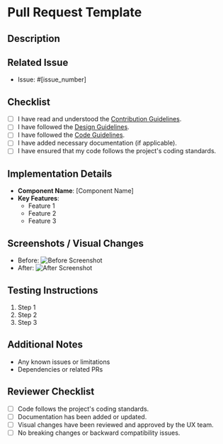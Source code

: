 # Pull Request Template

## Description

<!-- Provide a brief description of the changes introduced by this PR. -->

## Related Issue

<!-- If this PR addresses or is related to an existing issue, please link to it. -->
<!-- If this PR creates a new component, it's mandatory that you link the approves 'New Component Proposal' ticket -->
- Issue: #[issue_number]

## Checklist

<!-- Please ensure that the following tasks are completed before submitting your PR. -->
- [ ] I have read and understood the [Contribution Guidelines](../../docs/CONTRIBUTING.md).
- [ ] I have followed the [Design Guidelines](../../docs/DESIGN_GUIDELINES.md).
- [ ] I have followed the [Code Guidelines](../../docs/CODE_GUIDELINES.md).
- [ ] I have added necessary documentation (if applicable).
- [ ] I have ensured that my code follows the project's coding standards.

## Implementation Details

<!-- Provide details about the implementation, including any design decisions and rationale. -->
- **Component Name**: [Component Name]
- **Key Features**:
  - Feature 1
  - Feature 2
  - Feature 3

## Screenshots / Visual Changes

<!-- If applicable, include screenshots or GIFs to illustrate the visual changes introduced by this PR. -->
- Before:
  ![Before Screenshot](link_to_before_screenshot)
- After:
  ![After Screenshot](link_to_after_screenshot)

## Testing Instructions

<!-- Provide detailed instructions on how to test the changes made by this PR. -->
1. Step 1
2. Step 2
3. Step 3

## Additional Notes

<!-- Include any additional information or context that reviewers should be aware of. -->
- Any known issues or limitations
- Dependencies or related PRs

## Reviewer Checklist

<!-- For reviewers to ensure that all necessary aspects have been covered. -->
- [ ] Code follows the project's coding standards.
- [ ] Documentation has been added or updated.
- [ ] Visual changes have been reviewed and approved by the UX team.
- [ ] No breaking changes or backward compatibility issues.

